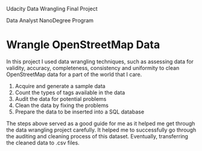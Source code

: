 
Udacity Data Wrangling Final Project

Data Analyst NanoDegree Program

# Wrangle OpenStreetMap Data
In this project I used data wrangling techniques, such as assessing data for validity, accuracy, completeness, consistency and uniformity to clean OpenStreetMap data for a part of the world that I care.

1. Acquire and generate a sample data
2. Count the types of tags available in the data
3. Audit the data for potential problems
4. Clean the data by fixing the problems
5. Prepare the data to be inserted into a SQL database

The steps above served as a good guide for me as it helped me get through the data wrangling project carefully. It helped me to successfully go through the auditing and cleaning process of this dataset. Eventually, transferring the cleaned data to .csv files.





